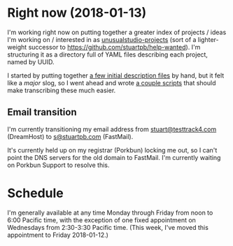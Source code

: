# Right now (2018-01-13)

I'm working right now on putting together a greater index of projects / ideas I'm working on / interested in as [unusualstudio-projects](https://github.com/unusualstudio/unusualstudio-projects) (sort of a lighter-weight successor to https://github.com/stuartpb/help-wanted). I'm structuring it as a directory full of YAML files describing each project, named by UUID.

I started by putting together [a few initial description files][ff2ec85] by hand, but it felt like a *major* slog, so I went ahead and wrote [a couple scripts][83e0c53] that should make transcribing these much easier.

[ff2ec85]: https://github.com/unusualstudio/unusualstudio-projects/commit/ff2ec8501e1de6c1aea396a78e443f7511051275
[83e0c53]: https://github.com/unusualstudio/unusualstudio-projects/commit/83e0c53d965938c7b17b69c3ce0dcf514e0574ae

## Email transition

I'm currently transitioning my email address from stuart@testtrack4.com (DreamHost) to s@stuartpb.com (FastMail).

It's currently held up on my registrar (Porkbun) locking me out, so I can't point the DNS servers for the old domain to FastMail. I'm currently waiting on Porkbun Support to resolve this.

# Schedule

I'm generally available at any time Monday through Friday from noon to 6:00 Pacific time, with the exception of one fixed appointment on Wednesdays from 2:30-3:30 Pacific time. (This week, I've moved this appointment to Friday 2018-01-12.)

